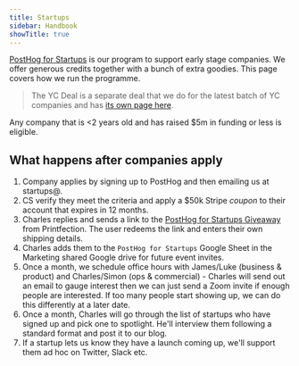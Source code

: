 ```yaml
---
title: Startups
sidebar: Handbook
showTitle: true
---
```


[PostHog for Startups](https://posthog.com/startups) is our program to support early stage companies. We offer generous credits together with a bunch of extra goodies. This page covers how we run the programme. 

> The YC Deal is a separate deal that we do for the latest batch of YC companies and has [its own page here](/handbook/growth/sales/yc-onboarding). 

Any company that is <2 years old and has raised $5m in funding or less is eligible. 

## What happens after companies apply

1. Company applies by signing up to PostHog and then emailing us at startups@.
2. CS verify they meet the criteria and apply a $50k Stripe _coupon_ to their account that expires in 12 months.
3. Charles replies and sends a link to the [PostHog for Startups Giveaway](https://app.printfection.com/account/campaign/overview.php?storeid=309416) from Printfection. The user redeems the link and enters their own shipping details.
4. Charles adds them to the `PostHog for Startups` Google Sheet in the Marketing shared Google drive for future event invites.
5. Once a month, we schedule office hours with James/Luke (business & product) and Charles/Simon (ops & commercial) - Charles will send out an email to gauge interest then we can just send a Zoom invite if enough people are interested. If too many people start showing up, we can do this differently at a later date. 
6. Once a month, Charles will go through the list of startups who have signed up and pick one to spotlight. He'll interview them following a standard format and post it to our blog. 
7. If a startup lets us know they have a launch coming up, we'll support them ad hoc on Twitter, Slack etc. 

